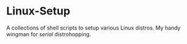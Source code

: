 # Linux-Setup
 A collections of shell scripts to setup various Linux distros. My handy wingman for *serial* distrohopping.
